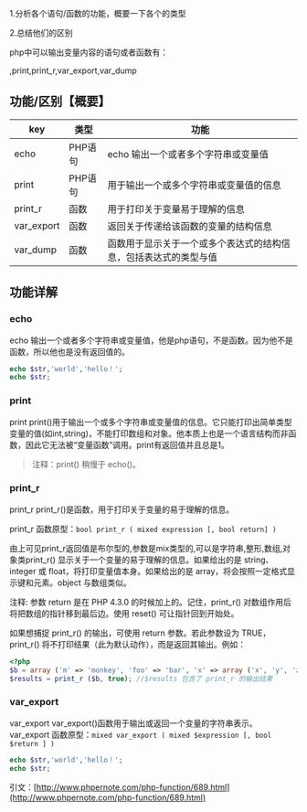 1.分析各个语句/函数的功能，概要一下各个的类型

2.总结他们的区别

php中可以输出变量内容的语句或者函数有：

,print,print\_r,var\_export,var\_dump

## 功能/区别【概要】

| key | 类型 | 功能 |
| --- | --- | --- |
| echo | PHP语句 | echo 输出一个或者多个字符串或变量值 |
| print | PHP语句 | 用于输出一个或多个字符串或变量值的信息 |
| print\_r | 函数 | 用于打印关于变量易于理解的信息 |
| var\_export | 函数 | 返回关于传递给该函数的变量的结构信息 |
| var\_dump | 函数 | 函数用于显示关于一个或多个表达式的结构信息，包括表达式的类型与值 |

## 功能详解

### echo

echo 输出一个或者多个字符串或变量值，他是php语句，不是函数。因为他不是函数，所以他也是没有返回值的。

```php
echo $str,'world','hello！';
echo $str;
```

### print

print print\(\)用于输出一个或多个字符串或变量值的信息。它只能打印出简单类型变量的值\(如int,string\)，不能打印数组和对象。他本质上也是一个语言结构而非函数，因此它无法被“变量函数”调用。print有返回值并且总是1。

> 注释：print\(\) 稍慢于 echo\(\)。

### print\_r

print\_r print\_r\(\)是函数，用于打印关于变量的易于理解的信息。

print\_r 函数原型：`bool print_r ( mixed expression [, bool return] )`

由上可见print\_r返回值是布尔型的,参数是mix类型的,可以是字符串,整形,数组,对象类print\_r\(\) 显示关于一个变量的易于理解的信息。如果给出的是 string、integer 或 float，将打印变量值本身。如果给出的是 array，将会按照一定格式显示键和元素。object 与数组类似。

注释: 参数 return 是在 PHP 4.3.0 的时候加上的。记住，print\_r\(\) 对数组作用后将把数组的指针移到最后边。使用 reset\(\) 可让指针回到开始处。

如果想捕捉 print\_r\(\) 的输出，可使用 return 参数。若此参数设为 TRUE， print\_r\(\) 将不打印结果（此为默认动作），而是返回其输出。例如：

```php
<?php
$b = array ('m' => 'monkey', 'foo' => 'bar', 'x' => array ('x', 'y', 'z'));
$results = print_r ($b, true); //$results 包含了 print_r 的输出结果
```

### var_export
var_export var_export()函数用于输出或返回一个变量的字符串表示。
var_export 函数原型：`mixed var_export ( mixed $expression [, bool $return ] )`

```php
echo $str,'world','hello！';
echo $str;
```

引文：[http://www.phpernote.com/php-function/689.html](http://www.phpernote.com/php-function/689.html)

